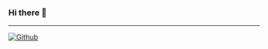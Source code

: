 ### Hi there 👋

---
<a href="https://github.com/mohamed-azaze">
  <img src="https://icons8.com/icon/3tC9EQumUAuq/github" alt="Github"/>
</a>
